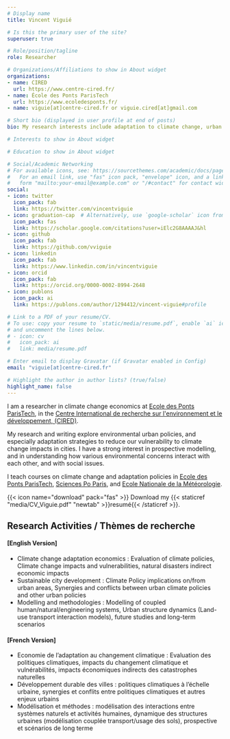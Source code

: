```yaml
---
# Display name
title: Vincent Viguié

# Is this the primary user of the site?
superuser: true

# Role/position/tagline
role: Researcher

# Organizations/Affiliations to show in About widget
organizations:
- name: CIRED
  url: https://www.centre-cired.fr/
- name: École des Ponts ParisTech
  url: https://www.ecoledesponts.fr/
- name: viguie[at]centre-cired.fr or viguie.cired[at]gmail.com

# Short bio (displayed in user profile at end of posts)
bio: My research interests include adaptation to climate change, urban policies, and sustainable development in general.

# Interests to show in About widget

# Education to show in About widget

# Social/Academic Networking
# For available icons, see: https://sourcethemes.com/academic/docs/page-builder/#icons
#   For an email link, use "fas" icon pack, "envelope" icon, and a link in the
#   form "mailto:your-email@example.com" or "/#contact" for contact widget.
social:
- icon: twitter
  icon_pack: fab
  link: https://twitter.com/vincentviguie
- icon: graduation-cap  # Alternatively, use `google-scholar` icon from `ai` icon pack
  icon_pack: fas
  link: https://scholar.google.com/citations?user=iElc2G8AAAAJ&hl
- icon: github
  icon_pack: fab
  link: https://github.com/vviguie
- icon: linkedin
  icon_pack: fab
  link: https://www.linkedin.com/in/vincentviguie
- icon: orcid
  icon_pack: fab
  link: https://orcid.org/0000-0002-8994-2648
- icon: publons
  icon_pack: ai
  link: https://publons.com/author/1294412/vincent-viguie#profile

# Link to a PDF of your resume/CV.
# To use: copy your resume to `static/media/resume.pdf`, enable `ai` icons in `params.toml`, 
# and uncomment the lines below.
# - icon: cv
#   icon_pack: ai
#   link: media/resume.pdf

# Enter email to display Gravatar (if Gravatar enabled in Config)
email: "viguie[at]centre-cired.fr"

# Highlight the author in author lists? (true/false)
highlight_name: false
---
```


I am a researcher in climate change economics at [Ecole des Ponts ParisTech](https://www.ecoledesponts.fr/), in the  [Centre International de recherche sur l'environnement et le développement, (CIRED)](www.centre-cired.fr).  

My research and writing explore environmental urban policies, and especially adaptation strategies to reduce our vulnerability to climate change impacts in cities. I have a strong interest in prospective modelling, and in understanding how various environmental concerns interact with each other, and with social issues. 

I teach courses on climate change and adaptation policies in [Ecole des Ponts ParisTech](https://www.ecoledesponts.fr/), [Sciences Po Paris](https://www.sciencespo.fr/ecole-urbaine/fr/governing-ecological-transitions-european-cities.html), and [Ecole Nationale de la Météorologie](http://www.enm-toulouse.fr/).

{{< icon name="download" pack="fas" >}} Download my {{< staticref "media/CV_Viguie.pdf" "newtab" >}}resumé{{< /staticref >}}.

## Research Activities / Thèmes de recherche

#### [English Version]
- Climate change adaptation economics : Evaluation of climate policies, Climate change impacts and vulnerabilities, natural disasters indirect economic impacts
- Sustainable city development : Climate Policy implications on/from urban areas, Synergies and conflicts between urban climate policies and other urban policies
- Modelling and methodologies : Modelling of coupled human/natural/engineering systems, Urban structure dynamics (Land-use transport interaction models), future studies and long-term scenarios

#### [French Version]
- Economie de l’adaptation au changement climatique : Evaluation des politiques climatiques, impacts du changement climatique et vulnérabilités, impacts économiques indirects des catastrophes naturelles
- Développement durable des villes : politiques climatiques à l’échelle urbaine, synergies et conflits entre politiques climatiques et autres enjeux urbains
- Modélisation et méthodes : modélisation des interactions entre systèmes naturels et activités humaines, dynamique des structures urbaines (modélisation couplée transport/usage des sols), prospective et scénarios de long terme
